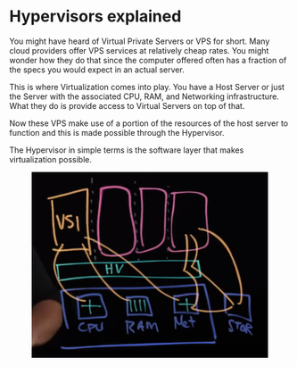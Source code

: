 # Hypervisors explained

You might have heard of Virtual Private Servers or VPS for short. Many cloud providers offer VPS services at relatively cheap rates. You might wonder how they do that since the computer offered often has a fraction of the specs you would expect in an actual server.

This is where Virtualization comes into play. You have a Host Server or just the Server with the associated CPU, RAM, and Networking infrastructure. What they do is provide access to Virtual Servers on top of that.

Now these VPS make use of a portion of the resources of the host server to function and this is made possible through the Hypervisor.

The Hypervisor in simple terms is the software layer that makes virtualization possible.

<figure><img src="../.gitbook/assets/image (5).png" alt=""><figcaption></figcaption></figure>
